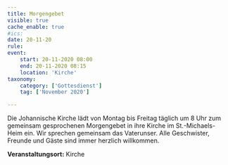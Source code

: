 ```yaml
---
title: Morgengebet
visible: true
cache_enable: true
#ics: 
date: 20-11-20
rule: 
event:
	start: 20-11-2020 08:00
	end: 20-11-2020 08:15
	location: 'Kirche'
taxonomy:
	category: ['Gottesdienst']
	tag: ['November 2020']

---
```

Die Johannische Kirche lädt von Montag bis Freitag täglich um 8 Uhr zum gemeinsam gesprochenen Morgengebet in ihre Kirche im St.-Michaels-Heim ein. Wir sprechen gemeinsam das Vaterunser. Alle Geschwister, Freunde und Gäste sind immer herzlich willkommen.



**Veranstaltungsort:** Kirche

